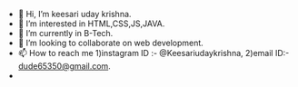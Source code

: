 - 👋 Hi, I’m keesari uday krishna.
- 👀 I’m interested in HTML,CSS,JS,JAVA.
- 🌱 I’m currently in B-Tech.
- 💞️ I’m looking to collaborate on web development.
- 📫 How to reach me 1)instagram ID :- @Keesariudaykrishna, 2)email ID:- dude65350@gmail.com.
- 

<!---
keesariudaykrishna/keesariudaykrishna is a ✨ special ✨ repository because its `README.md` (this file) appears on your GitHub profile.
You can click the Preview link to take a look at your changes.
--->
